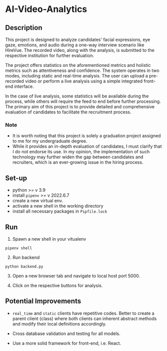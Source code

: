 # AI-Video-Analytics

## Description 
This project is designed to analyze candidates' facial expressions, eye gaze, emotions, and audio during a one-way interview scenario like HireVue. The recorded video, along with the analysis, is submitted to the respective institution for further evaluation.

The project offers statistics on the aforementioned metrics and holistic metrics such as attentiveness and confidence. The system operates in two modes, including static and real-time analysis. The user can upload a pre-recorded video or perform a live analysis using a simple integrated front-end interface.

In the case of live analysis, some statistics will be available during the process, while others will require the feed to end before further processing. The primary aim of this project is to provide detailed and comprehensive evaluation of candidates to facilitate the recruitment process.

### Note
- It is worth noting that this project is solely a graduation project assigned to me for my undergraduate degree. 
- While it provides an in-depth evaluation of candidates, I must clarify that I do not endorse its use. In my opinion, the implementation of such technology may further widen the gap between candidates and recruiters, which is an ever-growing issue in the hiring process.

## Set-up
- python >= v 3.9 
- install `pipenv` >= v 2022.6.7 
- create a new virtual env. 
- activate a new shell in the working directory    
- install all necessary packages in `Pipfile.lock`

## Run
1. Spawn a new shell in your vitualenv
``` 
pipenv shell 
```

2. Run backend
``` 
python backend.py 
```

3. Open a new browser tab and navigate to local host port 5000. 

4. Click on the respective buttons for analysis.


## Potential Improvements 
- `real_time` and `static` clients have repetitive codes. Better to create a parent client (class) where both clients can inherent abstract methods and modify their local definitions accordingly. 

- Cross database validation and testing for all models. 

- Use a more solid framework for front-end, i.e. React. 